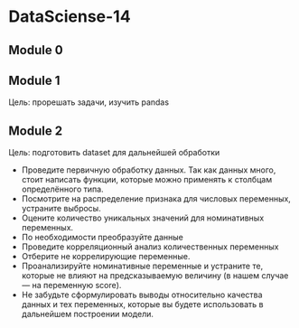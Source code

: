 # DataSciense-14
## Module 0
## Module 1
Цель: прорешать задачи, изучить pandas
## Module 2
Цель: подготовить dataset для дальнейшей обработки

- Проведите первичную обработку данных. Так как данных много, стоит написать функции, которые можно применять к столбцам определённого типа.
- Посмотрите на распределение признака для числовых переменных, устраните выбросы.
- Оцените количество уникальных значений для номинативных переменных.
- По необходимости преобразуйте данные
- Проведите корреляционный анализ количественных переменных
- Отберите не коррелирующие переменные.
- Проанализируйте номинативные переменные и устраните те, которые не влияют на предсказываемую величину (в нашем случае — на переменную score).
- Не забудьте сформулировать выводы относительно качества данных и тех переменных, которые вы будете использовать в дальнейшем построении модели.
